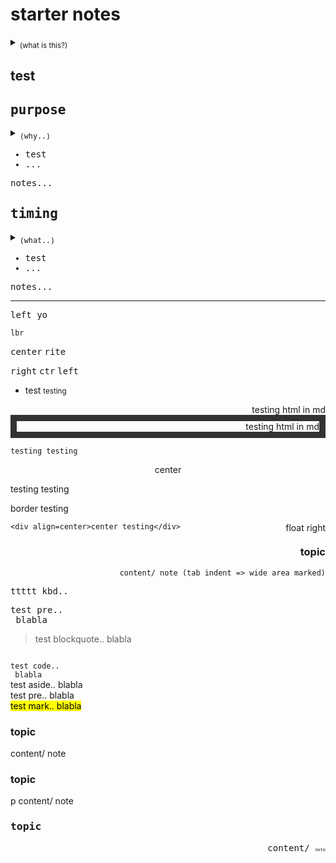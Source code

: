 

<h1>starter notes</h1>
<details>
    <summary>        
        <sub>
            (what is this?)
        </sub>
    </summary>
        <div>
            <sub>
                intrapreneur canvas, capture expectations, build common understanding of "the big picture around the work"
            </sub>
        </div>
</details>

<h2>test</h2>

<div>
    <kbd align=left>
        <h2>purpose</h2>
        <details>            
            <summary>
                <sub>
                    (why..)
                </sub>                    
            </summary>  
            
* <sub>ca what value/ impact/ outcome is desired? </sub>
* <sub>_ca_ what contribution from team is desired?</sub>
           
</details>  

* test
* ...
               
<p>
    notes...
</p>
    </kbd>
</div>


<div align=right>
    <kbd align=left>
        <h2>timing</h2>
        <details>            
            <summary>
                <sub>
                    (what..)
                </sub>                    
            </summary>  
            
* <sub>ca what value/ impact/ outcome is desired? </sub>
* <sub>_ca_ what contribution from team is desired?</sub>
           
</details>  

* test
* ...
               
<p>
    notes...
</p>
    </kbd>
</div>



<hr />

<kbd align=left>
    left 
    yo
    
    lbr
</kbd>
<kbd align=center>center</kbd>
<kbd align=right>rite</kbd>

<br />

<kbd align=right>right</kbd>
<kbd align=center>ctr</kbd>
<kbd align=left>left</kbd>

* test <small>testing</small>

<div style="font: green; border: 10px" color="red" border="10" align=right>testing html in md</div>

<div style="font: green; border: 10px solid #333;" color="red" border="10" align=right>testing html in md</div>

    testing testing

<div align=center border=1>center</div>

testing testing

<div class="border">
    border testing
</div>

<p style="float:right">float right</p>

    <div align=center>center testing</div>

<div align=right>
<h3>topic</h3>
    
    content/ note (tab indent => wide area marked)

</div>

<kbd>ttttt  kbd.. </kbd>

<pre>
test pre..
 blabla
</pre>

<blockquote>
test blockquote..
 blabla
</blockquote>

<code>
test code..
 blabla
</code>

<aside>
test aside..
 blabla
</aside>

<section>
test pre..
 blabla
</section>

<mark>
test mark..
 blabla
</mark>




<div float=right>
<h3>topic</h3>
content/ note
</div>

<p float=right>
<h3>topic</h3>
p content/ note
</p>


<div align=right>
<kbd align=left>
<h3>topic</h3>
content/ 
    <span style="font-size: 50%">note</span>
</kbd>
</div>
